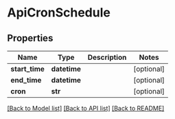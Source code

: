# ApiCronSchedule

## Properties

| Name           | Type         | Description | Notes      |
| -------------- | ------------ | ----------- | ---------- |
| **start_time** | **datetime** |             | [optional] |
| **end_time**   | **datetime** |             | [optional] |
| **cron**       | **str**      |             | [optional] |

[[Back to Model list]](../README.md#documentation-for-models) [[Back to API list]](../README.md#documentation-for-api-endpoints) [[Back to README]](../README.md)
